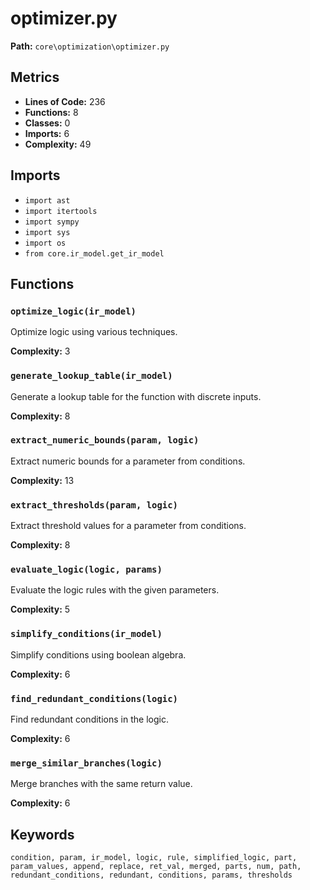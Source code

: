 # optimizer.py

**Path:** `core\optimization\optimizer.py`

## Metrics

- **Lines of Code:** 236
- **Functions:** 8
- **Classes:** 0
- **Imports:** 6
- **Complexity:** 49

## Imports

- `import ast`
- `import itertools`
- `import sympy`
- `import sys`
- `import os`
- `from core.ir_model.get_ir_model`

## Functions

### `optimize_logic(ir_model)`

Optimize logic using various techniques.

**Complexity:** 3

### `generate_lookup_table(ir_model)`

Generate a lookup table for the function with discrete inputs.

**Complexity:** 8

### `extract_numeric_bounds(param, logic)`

Extract numeric bounds for a parameter from conditions.

**Complexity:** 13

### `extract_thresholds(param, logic)`

Extract threshold values for a parameter from conditions.

**Complexity:** 8

### `evaluate_logic(logic, params)`

Evaluate the logic rules with the given parameters.

**Complexity:** 5

### `simplify_conditions(ir_model)`

Simplify conditions using boolean algebra.

**Complexity:** 6

### `find_redundant_conditions(logic)`

Find redundant conditions in the logic.

**Complexity:** 6

### `merge_similar_branches(logic)`

Merge branches with the same return value.

**Complexity:** 6

## Keywords

`condition, param, ir_model, logic, rule, simplified_logic, part, param_values, append, replace, ret_val, merged, parts, num, path, redundant_conditions, redundant, conditions, params, thresholds`

